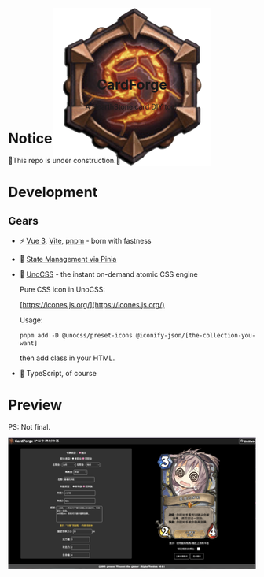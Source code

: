 <p align="center" style="height: 100px;">
 <img src="./.github/logo/cardforge-logo.png"/>
</p>
<h1 align="center">CardForge</h1>

<p align="center">A HearthStone card DIY tool.</p>

# Notice
🚧This repo is under construction.🚧

# Development

## Gears
- ⚡️ [Vue 3](https://github.com/vuejs/core), [Vite](https://github.com/vitejs/vite), [pnpm](https://pnpm.io/) - born with fastness
- 🍍 [State Management via Pinia](https://pinia.vuejs.org/)
- 🎨 [UnoCSS](https://github.com/antfu/unocss) - the instant on-demand atomic CSS engine

    Pure CSS icon in UnoCSS: 

    [https://icones.js.org/](https://icones.js.org/)

    Usage:

    ```shell
    pnpm add -D @unocss/preset-icons @iconify-json/[the-collection-you-want]
    ```

    then add class in your HTML.
- 🦾 TypeScript, of course


# Preview

PS: Not final.

![preview](./.github/preview.png)